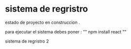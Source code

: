<h1> sistema de regristro </h1>

estado de proyecto en construccion .

para ejecutar el sistema debes poner :
"" npm install react ""

sistema de regristro 2
